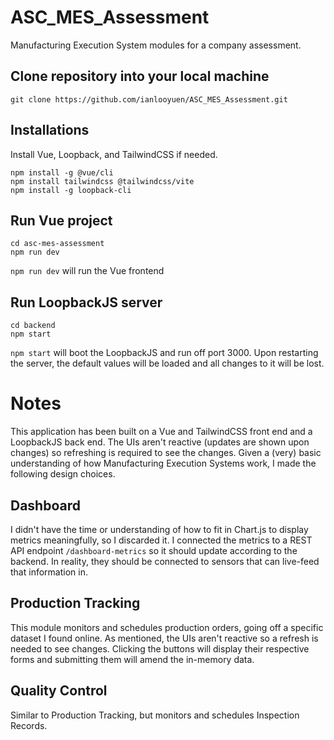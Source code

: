 # ASC_MES_Assessment
Manufacturing Execution System modules for a company assessment.

## Clone repository into your local machine
```
git clone https://github.com/ianlooyuen/ASC_MES_Assessment.git
```
## Installations
Install Vue, Loopback, and TailwindCSS if needed.
```
npm install -g @vue/cli
npm install tailwindcss @tailwindcss/vite
npm install -g loopback-cli
```

## Run Vue project
```
cd asc-mes-assessment
npm run dev
```
```npm run dev``` will run the Vue frontend

## Run LoopbackJS server
```
cd backend
npm start
```
```npm start``` will boot the LoopbackJS and run off port 3000. Upon restarting the server, the default values will be loaded and all changes to it will be lost.

# Notes
This application has been built on a Vue and TailwindCSS front end and a LoopbackJS back end. The UIs aren't reactive (updates are shown upon changes) so refreshing is required to see the changes.
Given a (very) basic understanding of how Manufacturing Execution Systems work, I made the following design choices. 
## Dashboard
I didn't have the time or understanding of how to fit in Chart.js to display metrics meaningfully, so I discarded it. I connected the metrics to a REST API endpoint ```/dashboard-metrics``` so it should update according to the backend.
In reality, they should be connected to sensors that can live-feed that information in. 
## Production Tracking
This module monitors and schedules production orders, going off a specific dataset I found online. As mentioned, the UIs aren't reactive so a refresh is needed to see changes. Clicking the buttons will display their respective forms and submitting them will amend the in-memory data.
## Quality Control
Similar to Production Tracking, but monitors and schedules Inspection Records.
